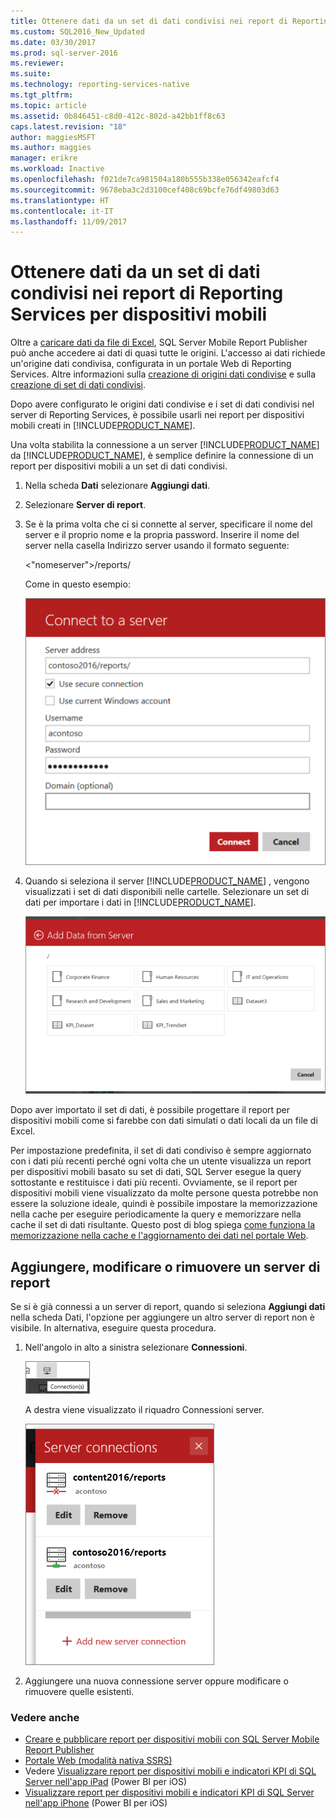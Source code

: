 ```yaml
---
title: Ottenere dati da un set di dati condivisi nei report di Reporting Services per dispositivi mobili | Microsoft Docs
ms.custom: SQL2016_New_Updated
ms.date: 03/30/2017
ms.prod: sql-server-2016
ms.reviewer: 
ms.suite: 
ms.technology: reporting-services-native
ms.tgt_pltfrm: 
ms.topic: article
ms.assetid: 0b846451-c8d0-412c-802d-a42bb1ff8c63
caps.latest.revision: "18"
author: maggiesMSFT
ms.author: maggies
manager: erikre
ms.workload: Inactive
ms.openlocfilehash: f021de7ca981504a180b555b338e056342eafcf4
ms.sourcegitcommit: 9678eba3c2d3100cef408c69bcfe76df49803d63
ms.translationtype: HT
ms.contentlocale: it-IT
ms.lasthandoff: 11/09/2017
---
```

# <a name="get-data-from-shared-datasets-in-reporting-services-mobile-reports"></a>Ottenere dati da un set di dati condivisi nei report di Reporting Services per dispositivi mobili
Oltre a [caricare dati da file di Excel](../../reporting-services/mobile-reports/prepare-excel-data-for-reporting-services-mobile-reports.md), SQL Server Mobile Report Publisher può anche accedere ai dati di quasi tutte le origini. L'accesso ai dati richiede un'origine dati condivisa, configurata in un portale Web di Reporting Services. Altre informazioni sulla [creazione di origini dati condivise](../../reporting-services/report-data/create-modify-and-delete-shared-data-sources-ssrs.md) e sulla [creazione di set di dati condivisi](../../reporting-services/report-data/manage-shared-datasets.md).  
  
Dopo avere configurato le origini dati condivise e i set di dati condivisi nel server di Reporting Services, è possibile usarli nei report per dispositivi mobili creati in [!INCLUDE[PRODUCT_NAME](../../includes/ss-mobilereptpub-short.md)].   
  
Una volta stabilita la connessione a un server [!INCLUDE[PRODUCT_NAME](../../includes/ssrsnoversion.md)] da [!INCLUDE[PRODUCT_NAME](../../includes/ss-mobilereptpub-short.md)], è semplice definire la connessione di un report per dispositivi mobili a un set di dati condivisi.   
  
1. Nella scheda **Dati** selezionare **Aggiungi dati**.  
  
2. Selezionare **Server di report**.   
  
3.  Se è la prima volta che ci si connette al server, specificare il nome del server e il proprio nome e la propria password. Inserire il nome del server nella casella Indirizzo server usando il formato seguente:  
  
    \<"nomeserver">/reports/  
  
    Come in questo esempio:  
       
    ![SSMRP_ConnectToServer](../../reporting-services/mobile-reports/media/ssmrp-connecttoserver.png)  
      
  
4. Quando si seleziona il server [!INCLUDE[PRODUCT_NAME](../../includes/ssrsnoversion.md)] , vengono visualizzati i set di dati disponibili nelle cartelle. Selezionare un set di dati per importare i dati in [!INCLUDE[PRODUCT_NAME](../../includes/ss-mobilereptpub-short.md)].  
  
   ![SS_MRP_ServerData](../../reporting-services/mobile-reports/media/ss-mrp-serverdata.png)  
  
Dopo aver importato il set di dati, è possibile progettare il report per dispositivi mobili come si farebbe con dati simulati o dati locali da un file di Excel.  
  
Per impostazione predefinita, il set di dati condiviso è sempre aggiornato con i dati più recenti perché ogni volta che un utente visualizza un report per dispositivi mobili basato su set di dati, SQL Server esegue la query sottostante e restituisce i dati più recenti. Ovviamente, se il report per dispositivi mobili viene visualizzato da molte persone questa potrebbe non essere la soluzione ideale, quindi è possibile impostare la memorizzazione nella cache per eseguire periodicamente la query e memorizzare nella cache il set di dati risultante. Questo post di blog spiega [come funziona la memorizzazione nella cache e l'aggiornamento dei dati nel portale Web](http://christopherfinlan.com/2016/02/10/so-refreshinghow-data-refresh-works-with-mobile-reports-and-kpis-in-reporting-services/).  
  
## <a name="add-edit-or-remove-a-report-server"></a>Aggiungere, modificare o rimuovere un server di report  
  
Se si è già connessi a un server di report, quando si seleziona **Aggiungi dati** nella scheda Dati, l'opzione per aggiungere un altro server di report non è visibile. In alternativa, eseguire questa procedura.  
  
1. Nell'angolo in alto a sinistra selezionare **Connessioni**.  
  
   ![SSMRP_AddConnectionIcon](../../reporting-services/mobile-reports/media/ssmrp-addconnectionicon.png)  
     
   A destra viene visualizzato il riquadro Connessioni server.  
     
   ![SSMRP_ServerConnectnPane](../../reporting-services/mobile-reports/media/ssmrp-serverconnectnpane.png)  
     
2. Aggiungere una nuova connessione server oppure modificare o rimuovere quelle esistenti.  
  
### <a name="see-also"></a>Vedere anche  
- [Creare e pubblicare report per dispositivi mobili con SQL Server Mobile Report Publisher](../../reporting-services/mobile-reports/create-mobile-reports-with-sql-server-mobile-report-publisher.md)  
-  [Portale Web (modalità nativa SSRS)](../../reporting-services/web-portal-ssrs-native-mode.md)  
-  Vedere [Visualizzare report per dispositivi mobili e indicatori KPI di SQL Server nell'app iPad](https://pbiwebprod-docs.azurewebsites.net/en-us/documentation/powerbi-mobile-ipad-kpis-mobile-reports)  (Power BI per iOS)  
-  [Visualizzare report per dispositivi mobili e indicatori KPI di SQL Server nell'app iPhone](https://pbiwebprod-docs.azurewebsites.net/en-us/documentation/powerbi-mobile-iphone-kpis-mobile-reports) (Power BI per iOS)  
  
  
  
  

